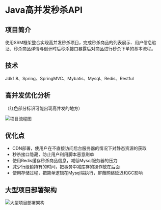 # Java高并发秒杀API
## 项目简介
使用SSM框架整合实现高并发秒杀项目，完成秒杀商品的列表展示、用户信息验证、秒杀商品详情与倒计时后秒杀接口暴露后对商品进行秒杀下单的基本流程。

## 技术
Jdk1.8、Spring、SpringMVC、Mybatis、Mysql、Redis、Restful

## 高并发优化分析

（红色部分标识可能出现高并发的地方）

![项目流程图](http://pr4gg6olg.bkt.clouddn.com/seckill4-1%E9%A1%B9%E7%9B%AE%E6%B5%81%E7%A8%8B.png)
## 优化点
* CDN部署，使用户在不直接访问后台服务器的情况下对静态资源的获取
* 秒杀接口隐藏，防止用户利用脚本恶意刷单
* 使用Redis缓存秒杀商品信息，减低Mysql服务器的压力
* 减少行级锁持有的时间，把事务中减库存的操作放在后面
* 使用存储过程，把简单逻辑在Mysql端执行，屏蔽网络延迟和GC影响
## 大型项目部署架构
![大型项目部署架构](http://pr4gg6olg.bkt.clouddn.com/seckill4-20%E7%B3%BB%E7%BB%9F%E9%83%A8%E7%BD%B2%E6%9E%B6%E6%9E%84.png)
